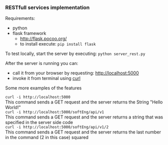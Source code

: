 ### RESTfull services implementation

Requirements:
* python
* flask framework  
    * http://flask.pocoo.org/
    * to install execute: `pip install flask`

To test locally, start the server by executing: `python server_rest.py`

After the server is running you can:

* call it from your browser by requesting: <http://localhost:5000>
* invoke it from terminal using [curl](http://man.cx/curl)

Some more examples of the features
    
`curl -i http://localhost:5000`  
This command sends a GET request and the server returns the String "Hello World!"  
`curl -i http://localhost:5000/softEng/api/v1`  
This command sends a GET request and the server returns a string that was specified in the server side code  
`curl -i http://localhost:5000/softEng/api/v1/2`  
 This command sends a GET request and the server returns the last number in the command (2 in this case) squared  
